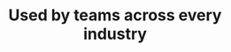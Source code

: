 ---
title: "Used by teams across every industry"
layout: "partners"
draft: false
_build:
  render: never

partners:
- image: "images/clients/01.png"
- image: "images/clients/02.png"
- image: "images/clients/03.png"
- image: "images/clients/04.png"
- image: "images/clients/05.png"
- image: "images/clients/06.png"
- image: "images/clients/03.png"
- image: "images/clients/04.png"
- image: "images/clients/01.png"
- image: "images/clients/05.png"
---